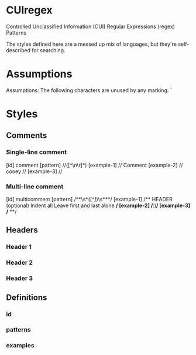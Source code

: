 # CUIregex
Controlled Unclassified Information (CUI) Regular Expressions (regex) Patterns

The styles defined here are a messed up mix of languages, but they're self-described for searching.

# Assumptions

Assumptions: The following characters are unused by any marking: `

# Styles

## Comments
### Single-line comment
[id] comment
[pattern] \/\/([^\n\r]*)
[example-1]
//  Comment
[example-2]
//  cooey  //
[example-3]
//

### Multi-line comment
[id] multicomment
[pattern] \/\*\*\s*([^*]*)\s*\*\*\/
[example-1]
/** HEADER (optional)
    Indent all
    Leave first and last alone
**/
[example-2]
/**:)**/
[example-3]
/**
**/

## Headers
### Header 1
### Header 2
### Header 3


## Definitions
### id
### patterns
### examples